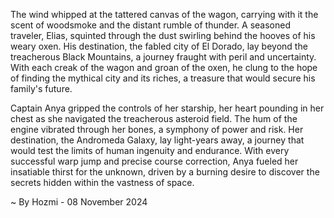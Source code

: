 
The wind whipped at the tattered canvas of the wagon, carrying with it the scent of woodsmoke and the distant rumble of thunder.  A seasoned traveler, Elias, squinted through the dust swirling behind the hooves of his weary oxen. His destination, the fabled city of El Dorado, lay beyond the treacherous Black Mountains, a journey fraught with peril and uncertainty.  With each creak of the wagon and groan of the oxen, he clung to the hope of finding the mythical city and its riches, a treasure that would secure his family's future.

Captain Anya gripped the controls of her starship, her heart pounding in her chest as she navigated the treacherous asteroid field. The hum of the engine vibrated through her bones, a symphony of power and risk.  Her destination, the Andromeda Galaxy, lay light-years away, a journey that would test the limits of human ingenuity and endurance.  With every successful warp jump and precise course correction, Anya fueled her insatiable thirst for the unknown, driven by a burning desire to discover the secrets hidden within the vastness of space. 

~ By Hozmi - 08 November 2024
